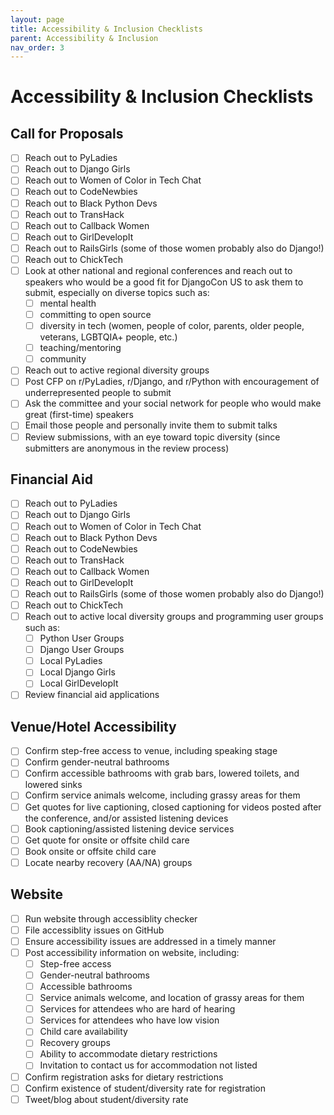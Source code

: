 ```yaml
---
layout: page
title: Accessibility & Inclusion Checklists
parent: Accessibility & Inclusion
nav_order: 3
---
```


# Accessibility & Inclusion Checklists

## Call for Proposals

- [ ] Reach out to PyLadies
- [ ] Reach out to Django Girls
- [ ] Reach out to Women of Color in Tech Chat
- [ ] Reach out to CodeNewbies
- [ ] Reach out to Black Python Devs
- [ ] Reach out to TransHack
- [ ] Reach out to Callback Women
- [ ] Reach out to GirlDevelopIt
- [ ] Reach out to RailsGirls (some of those women probably also do Django!)
- [ ] Reach out to ChickTech
- [ ] Look at other national and regional conferences and reach out to speakers who would be a good fit for DjangoCon US to ask them to submit, especially on diverse topics such as:
  - [ ] mental health
  - [ ] committing to open source
  - [ ] diversity in tech (women, people of color, parents, older people, veterans, LGBTQIA+ people, etc.)
  - [ ] teaching/mentoring
  - [ ] community
- [ ] Reach out to active regional diversity groups
- [ ] Post CFP on r/PyLadies, r/Django, and r/Python with encouragement of underrepresented people to submit
- [ ] Ask the committee and your social network for people who would make great (first-time) speakers
- [ ] Email those people and personally invite them to submit talks
- [ ] Review submissions, with an eye toward topic diversity (since submitters are anonymous in the review process)

## Financial Aid

- [ ] Reach out to PyLadies
- [ ] Reach out to Django Girls
- [ ] Reach out to Women of Color in Tech Chat
- [ ] Reach out to Black Python Devs
- [ ] Reach out to CodeNewbies
- [ ] Reach out to TransHack
- [ ] Reach out to Callback Women
- [ ] Reach out to GirlDevelopIt
- [ ] Reach out to RailsGirls (some of those women probably also do Django!)
- [ ] Reach out to ChickTech
- [ ] Reach out to active local diversity groups and programming user groups such as:
  - [ ] Python User Groups
  - [ ] Django User Groups
  - [ ] Local PyLadies
  - [ ] Local Django Girls
  - [ ] Local GirlDevelopIt
- [ ] Review financial aid applications

## Venue/Hotel Accessibility

- [ ] Confirm step-free access to venue, including speaking stage
- [ ] Confirm gender-neutral bathrooms
- [ ] Confirm accessible bathrooms with grab bars, lowered toilets, and lowered sinks
- [ ] Confirm service animals welcome, including grassy areas for them
- [ ] Get quotes for live captioning, closed captioning for videos posted after the conference, and/or assisted listening devices
- [ ] Book captioning/assisted listening device services
- [ ] Get quote for onsite or offsite child care
- [ ] Book onsite or offsite child care
- [ ] Locate nearby recovery (AA/NA) groups

## Website

- [ ] Run website through accessiblity checker
- [ ] File accessiblity issues on GitHub
- [ ] Ensure accessibility issues are addressed in a timely manner
- [ ] Post accessibility information on website, including:
  - [ ] Step-free access
  - [ ] Gender-neutral bathrooms
  - [ ] Accessible bathrooms
  - [ ] Service animals welcome, and location of grassy areas for them
  - [ ] Services for attendees who are hard of hearing
  - [ ] Services for attendees who have low vision
  - [ ] Child care availability
  - [ ] Recovery groups
  - [ ] Ability to accommodate dietary restrictions
  - [ ] Invitation to contact us for accommodation not listed
- [ ] Confirm registration asks for dietary restrictions
- [ ] Confirm existence of student/diversity rate for registration
- [ ] Tweet/blog about student/diversity rate

